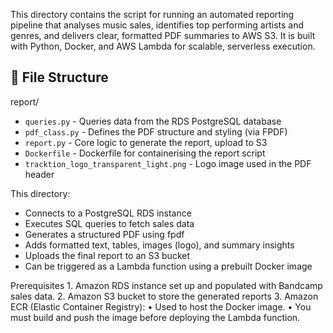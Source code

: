 
This directory contains the script for running an automated reporting pipeline that analyses music sales, identifies top performing artists and genres, and delivers clear, formatted PDF summaries to AWS S3. It is built with Python, Docker, and AWS Lambda for scalable, serverless execution.

## 📁 File Structure

report/
- `queries.py` - Queries data from the RDS PostgreSQL database
- `pdf_class.py` - Defines the PDF structure and styling (via FPDF)
- `report.py` - Core logic to generate the report, upload to S3
- `Dockerfile` - Dockerfile for containerising the report script
- `tracktion_logo_transparent_light.png` - Logo image used in the PDF header


This directory:
- Connects to a PostgreSQL RDS instance
- Executes SQL queries to fetch sales data
- Generates a structured PDF using fpdf
- Adds formatted text, tables, images (logo), and summary insights
- Uploads the final report to an S3 bucket
- Can be triggered as a Lambda function using a prebuilt Docker image


Prerequisites
	1.	Amazon RDS instance set up and populated with Bandcamp sales data.
	2.	Amazon S3 bucket to store the generated reports
	3.	Amazon ECR (Elastic Container Registry):
	•	Used to host the Docker image.
	•	You must build and push the image before deploying the Lambda function.
